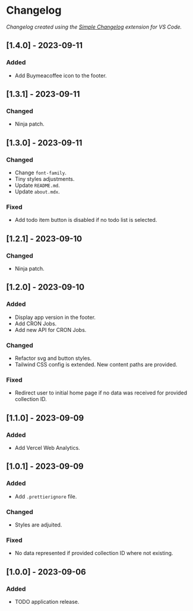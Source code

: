 # Changelog

_Changelog created using the [Simple Changelog](https://marketplace.visualstudio.com/items?itemName=tobiaswaelde.vscode-simple-changelog) extension for VS Code._

## [1.4.0] - 2023-09-11

### Added

-   Add Buymeacoffee icon to the footer.

## [1.3.1] - 2023-09-11

### Changed

-   Ninja patch.

## [1.3.0] - 2023-09-11

### Changed

-   Change `font-family`.
-   Tiny styles adjustments.
-   Update `README.md`.
-   Update `about.mdx`.

### Fixed

-   Add todo item button is disabled if no todo list is selected.

## [1.2.1] - 2023-09-10

### Changed

-   Ninja patch.

## [1.2.0] - 2023-09-10

### Added

-   Display app version in the footer.
-   Add CRON Jobs.
-   Add new API for CRON Jobs.

### Changed

-   Refactor svg and button styles.
-   Tailwind CSS config is extended. New content paths are provided.

### Fixed

-   Redirect user to initial home page if no data was received for provided collection ID.

## [1.1.0] - 2023-09-09

### Added

-   Add Vercel Web Analytics.

## [1.0.1] - 2023-09-09

### Added

-   Add `.prettierignore` file.

### Changed

-   Styles are adjuited.

### Fixed

-   No data represented if provided collection ID where not existing.

## [1.0.0] - 2023-09-06

### Added

-   TODO application release.
